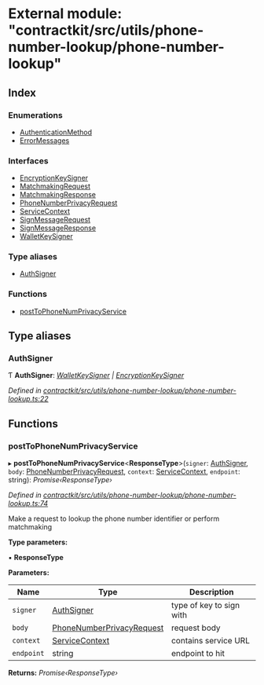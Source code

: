 # External module: "contractkit/src/utils/phone-number-lookup/phone-number-lookup"

## Index

### Enumerations

* [AuthenticationMethod](../enums/_contractkit_src_utils_phone_number_lookup_phone_number_lookup_.authenticationmethod.md)
* [ErrorMessages](../enums/_contractkit_src_utils_phone_number_lookup_phone_number_lookup_.errormessages.md)

### Interfaces

* [EncryptionKeySigner](../interfaces/_contractkit_src_utils_phone_number_lookup_phone_number_lookup_.encryptionkeysigner.md)
* [MatchmakingRequest](../interfaces/_contractkit_src_utils_phone_number_lookup_phone_number_lookup_.matchmakingrequest.md)
* [MatchmakingResponse](../interfaces/_contractkit_src_utils_phone_number_lookup_phone_number_lookup_.matchmakingresponse.md)
* [PhoneNumberPrivacyRequest](../interfaces/_contractkit_src_utils_phone_number_lookup_phone_number_lookup_.phonenumberprivacyrequest.md)
* [ServiceContext](../interfaces/_contractkit_src_utils_phone_number_lookup_phone_number_lookup_.servicecontext.md)
* [SignMessageRequest](../interfaces/_contractkit_src_utils_phone_number_lookup_phone_number_lookup_.signmessagerequest.md)
* [SignMessageResponse](../interfaces/_contractkit_src_utils_phone_number_lookup_phone_number_lookup_.signmessageresponse.md)
* [WalletKeySigner](../interfaces/_contractkit_src_utils_phone_number_lookup_phone_number_lookup_.walletkeysigner.md)

### Type aliases

* [AuthSigner](_contractkit_src_utils_phone_number_lookup_phone_number_lookup_.md#authsigner)

### Functions

* [postToPhoneNumPrivacyService](_contractkit_src_utils_phone_number_lookup_phone_number_lookup_.md#posttophonenumprivacyservice)

## Type aliases

###  AuthSigner

Ƭ **AuthSigner**: *[WalletKeySigner](../interfaces/_contractkit_src_utils_phone_number_lookup_phone_number_lookup_.walletkeysigner.md) | [EncryptionKeySigner](../interfaces/_contractkit_src_utils_phone_number_lookup_phone_number_lookup_.encryptionkeysigner.md)*

*Defined in [contractkit/src/utils/phone-number-lookup/phone-number-lookup.ts:22](https://github.com/celo-org/celo-monorepo/blob/master/packages/contractkit/src/utils/phone-number-lookup/phone-number-lookup.ts#L22)*

## Functions

###  postToPhoneNumPrivacyService

▸ **postToPhoneNumPrivacyService**<**ResponseType**>(`signer`: [AuthSigner](_contractkit_src_utils_phone_number_lookup_phone_number_lookup_.md#authsigner), `body`: [PhoneNumberPrivacyRequest](../interfaces/_contractkit_src_utils_phone_number_lookup_phone_number_lookup_.phonenumberprivacyrequest.md), `context`: [ServiceContext](../interfaces/_contractkit_src_utils_phone_number_lookup_phone_number_lookup_.servicecontext.md), `endpoint`: string): *Promise‹ResponseType›*

*Defined in [contractkit/src/utils/phone-number-lookup/phone-number-lookup.ts:74](https://github.com/celo-org/celo-monorepo/blob/master/packages/contractkit/src/utils/phone-number-lookup/phone-number-lookup.ts#L74)*

Make a request to lookup the phone number identifier or perform matchmaking

**Type parameters:**

▪ **ResponseType**

**Parameters:**

Name | Type | Description |
------ | ------ | ------ |
`signer` | [AuthSigner](_contractkit_src_utils_phone_number_lookup_phone_number_lookup_.md#authsigner) | type of key to sign with |
`body` | [PhoneNumberPrivacyRequest](../interfaces/_contractkit_src_utils_phone_number_lookup_phone_number_lookup_.phonenumberprivacyrequest.md) | request body |
`context` | [ServiceContext](../interfaces/_contractkit_src_utils_phone_number_lookup_phone_number_lookup_.servicecontext.md) | contains service URL |
`endpoint` | string | endpoint to hit  |

**Returns:** *Promise‹ResponseType›*
